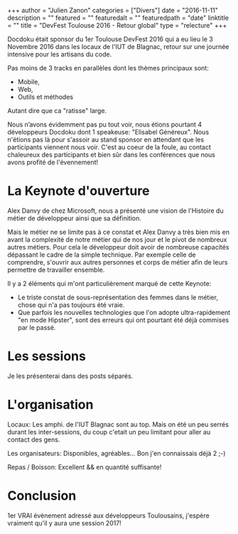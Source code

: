 +++
author = "Julien Zanon"
categories = ["Divers"]
date = "2016-11-11"
description = ""
featured = ""
featuredalt = ""
featuredpath = "date"
linktitle = ""
title = "DevFest Toulouse 2016 - Retour global"
type = "relecture"
+++

Docdoku était sponsor du 1er Toulouse DevFest 2016 qui a eu lieu le 3 Novembre 2016 dans les locaux de l'IUT de Blagnac,
retour sur une journée intensive pour les artisans du code.

Pas moins de 3 tracks en parallèles dont les thèmes principaux sont:

* Mobile,
* Web,
* Outils et méthodes

Autant dire que ca "ratisse" large.

Nous n’avons évidemment pas pu tout voir, nous étions pourtant 4 développeurs Docdoku dont 1 speakeuse: "Elisabel Généreux".
Nous n'étions pas là pour s'assoir au stand sponsor en attendant que les participants viennent nous voir. 
C'est au coeur de la foule, au contact chaleureux des participants et bien sûr dans les conférences que nous avons profité de l'évennement!

# La Keynote d'ouverture

Alex Danvy de chez Microsoft, nous a présenté une vision de l'Histoire du métier de développeur ainsi que sa définition.

Mais le métier ne se limite pas à ce constat et Alex Danvy a très bien mis en avant la complexité de notre métier qui
de nos jour et le pivot de nombreux autres métiers. 
Pour cela le développeur doit avoir de nombreuse capacités dépassant le cadre de la simple technique. 
Par exemple celle de comprendre, s'ouvrir aux autres personnes et corps de métier afin de leurs permettre de travailler ensemble.

Il y a 2 éléments qui m'ont particulièrement marqué de cette Keynote:

* Le triste constat de sous-représentation des femmes dans le métier, chose qui n'a pas toujours été vraie. 
* Que parfois les nouvelles technologies que l'on adopte ultra-rapidement "en mode Hipster",
 sont des erreurs qui ont pourtant été déjà commises par le passé.


# Les sessions

Je les présenterai dans des posts séparés.

# L'organisation

Locaux: Les amphi. de l'IUT Blagnac sont au top.
Mais on été un peu serrés durant les inter-sessions, du coup c'etait un peu limitant pour aller au contact des gens.

Les organisateurs: Disponibles, agréables... Bon j'en connaissais déjà 2 ;-)

Repas / Boisson: Excellent && en quantité suffisante! 

# Conclusion

1er VRAI évènement adressé aux développeurs Toulousains, j'espère vraiment qu'il y aura une session 2017!
